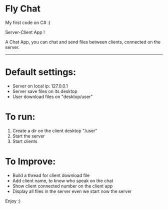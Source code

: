 # Fly Chat

My first code on C# :)

Server-Client App !

A Chat App, you can chat and send files between clients, connected on the server.


----------------------------------------
# Default settings:
- Server on local ip: 127.0.0.1
- Server save files on its desktop
- User download files on "desktop/user" 


# To run:
1. Create a dir on the client desktop "/user"
2. Start the server
3. Start clients



# To Improve:
- Build a thread for client download file
- Add client name, to know who speak on the chat
- Show client connected number on the client app
- Display all files in the server even we start now the server


Enjoy :)
